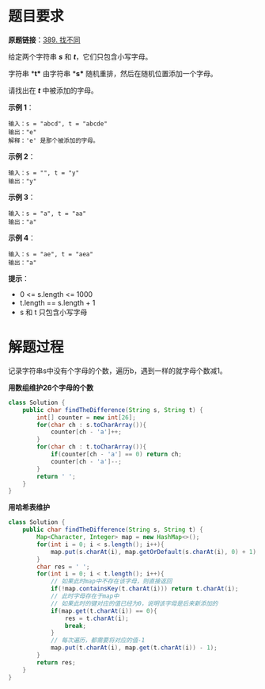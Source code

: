 # 题目要求

**原题链接**：[389. 找不同](https://leetcode-cn.com/problems/find-the-difference/)

给定两个字符串 ***s*** 和 ***t***，它们只包含小写字母。

字符串 ***t\*** 由字符串 ***s\*** 随机重排，然后在随机位置添加一个字母。

请找出在 ***t*** 中被添加的字母。

**示例 1**：

```
输入：s = "abcd", t = "abcde"
输出："e"
解释：'e' 是那个被添加的字母。
```

**示例 2**：

```
输入：s = "", t = "y"
输出："y"
```

**示例 3**：

```
输入：s = "a", t = "aa"
输出："a"
```

**示例 4**：

```
输入：s = "ae", t = "aea"
输出："a"
```

**提示**：

- 0 <= s.length <= 1000
- t.length == s.length + 1
- s 和 t 只包含小写字母

# 解题过程

记录字符串s中没有个字母的个数，遍历b，遇到一样的就字母个数减1。

**用数组维护26个字母的个数**

```java
class Solution {
    public char findTheDifference(String s, String t) {
        int[] counter = new int[26];
        for(char ch : s.toCharArray()){
            counter[ch - 'a']++;
        }
        for(char ch : t.toCharArray()){
            if(counter[ch - 'a'] == 0) return ch;
            counter[ch - 'a']--;
        }
        return ' ';
    }
}
```

**用哈希表维护**

```java
class Solution {
    public char findTheDifference(String s, String t) {
        Map<Character, Integer> map = new HashMap<>();
        for(int i = 0; i < s.length(); i++){
            map.put(s.charAt(i), map.getOrDefault(s.charAt(i), 0) + 1);
        }
        char res = ' ';
        for(int i = 0; i < t.length(); i++){
            // 如果此时map中不存在该字母，则直接返回
            if(!map.containsKey(t.charAt(i))) return t.charAt(i);
            // 此时字母存在于map中
            // 如果此时的键对应的值已经为0，说明该字母是后来新添加的
            if(map.get(t.charAt(i)) == 0){
                res = t.charAt(i);
                break;
            }
            // 每次遍历，都需要将对应的值-1
            map.put(t.charAt(i), map.get(t.charAt(i)) - 1);
        }
        return res;
    }
}
```

